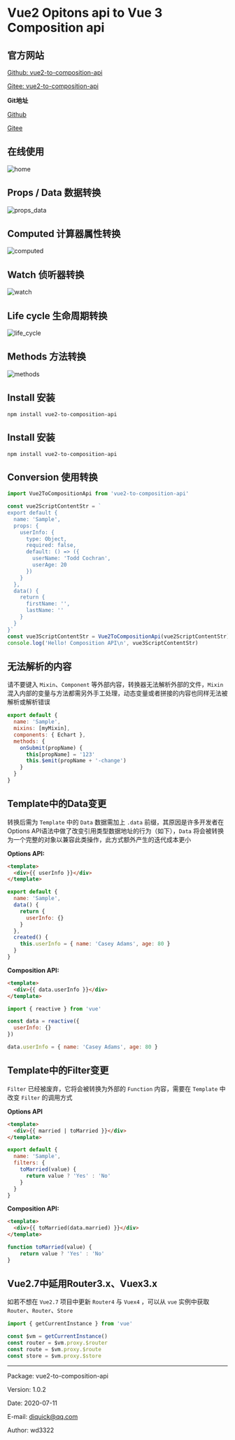# Vue2 Opitons api to Vue 3 Composition api

## 官方网站

[Github: vue2-to-composition-api](https://wd3322.github.io/to-vue3/)

[Gitee: vue2-to-composition-api](http://wd3322.gitee.io/to-vue3/)

**Git地址**

[Github](https://github.com/wd3322/vue2-to-composition-api)

[Gitee](https://gitee.com/wd3322/vue2-to-composition-api)


## 在线使用
![home](https://wd3322.github.io/to-vue3/img/home.png)

## Props / Data 数据转换
![props_data](https://wd3322.github.io/to-vue3/img/props_data.png)

## Computed 计算器属性转换
![computed](https://wd3322.github.io/to-vue3/img/computed.png)

## Watch 侦听器转换
![watch](https://wd3322.github.io/to-vue3/img/watch.png)

## Life cycle 生命周期转换
![life_cycle](https://wd3322.github.io/to-vue3/img/life_cycle.png)

## Methods 方法转换
![methods](https://wd3322.github.io/to-vue3/img/methods.png)

## Install 安装
```node
npm install vue2-to-composition-api
```

## Install 安装
```node
npm install vue2-to-composition-api
```

## Conversion 使用转换
```javascript
import Vue2ToCompositionApi from 'vue2-to-composition-api'

const vue2ScriptContentStr = `
export default {
  name: 'Sample',
  props: {
    userInfo: {
      type: Object,
      required: false,
      default: () => ({
        userName: 'Todd Cochran',
        userAge: 20
      })
    }
  },
  data() {
    return {
      firstName: '',
      lastName: ''
    }
  }
}`
const vue3ScriptContentStr = Vue2ToCompositionApi(vue2ScriptContentStr)
console.log('Hello! Composition API\n', vue3ScriptContentStr)
```

## 无法解析的内容

请不要键入 `Mixin`、`Component` 等外部内容，转换器无法解析外部的文件，`Mixin` 混入内部的变量与方法都需另外手工处理，动态变量或者拼接的内容也同样无法被解析或解析错误

```javascript
export default {
  name: 'Sample',
  mixins: [myMixin],
  components: { Echart },
  methods: {
    onSubmit(propName) {
      this[propName] = '123'
      this.$emit(propName + '-change')
    }
  }
}
```

## Template中的Data变更

转换后需为 `Template` 中的 `Data` 数据需加上 `.data` 前缀，其原因是许多开发者在Options API语法中做了改变引用类型数据地址的行为（如下），`Data` 将会被转换为一个完整的对象以兼容此类操作，此方式额外产生的迭代成本更小

**Options API:**

```html
<template>
  <div>{{ userInfo }}</div>
</template>
```

```javascript
export default {
  name: 'Sample',
  data() {
    return {
      userInfo: {}
    }
  },
  created() {
    this.userInfo = { name: 'Casey Adams', age: 80 }
  }
}
```

**Composition API:**

```html
<template>
  <div>{{ data.userInfo }}</div>
</template>
```

```javascript
import { reactive } from 'vue'

const data = reactive({
  userInfo: {}
})

data.userInfo = { name: 'Casey Adams', age: 80 }
```

## Template中的Filter变更

`Filter` 已经被废弃，它将会被转换为外部的 `Function` 内容，需要在 `Template` 中改变 `Filter` 的调用方式

**Options API**

```html
<template>
  <div>{{ married | toMarried }}</div>
</template>
```

```javascript
export default {
  name: 'Sample',
  filters: {
    toMarried(value) {
      return value ? 'Yes' : 'No'
    }
  }
}
```

**Composition API:**

```html
<template>
  <div>{{ toMarried(data.married) }}</div>
</template>
```

```javascript
function toMarried(value) {
	return value ? 'Yes' : 'No'
}
```

## Vue2.7中延用Router3.x、Vuex3.x

如若不想在 `Vue2.7` 项目中更新 `Router4` 与 `Vuex4` ，可以从 `vue` 实例中获取 `Router`、`Router`、`Store`

```javascript
import { getCurrentInstance } from 'vue'

const $vm = getCurrentInstance()
const router = $vm.proxy.$router
const route = $vm.proxy.$route
const store = $vm.proxy.$store
```

---

Package: vue2-to-composition-api

Version: 1.0.2

Date: 2020-07-11

E-mail: diquick@qq.com

Author: wd3322
